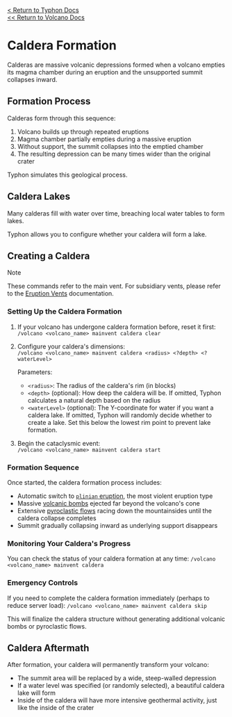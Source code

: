 [<  Return to Typhon Docs](/DOCS.md)  
[<< Return to Volcano Docs](./index.md)  

# Caldera Formation

Calderas are massive volcanic depressions formed when a volcano empties its magma chamber during an eruption and the unsupported summit collapses inward.

## Formation Process

Calderas form through this sequence:
1. Volcano builds up through repeated eruptions
2. Magma chamber partially empties during a massive eruption
3. Without support, the summit collapses into the emptied chamber
4. The resulting depression can be many times wider than the original crater

Typhon simulates this geological process.

## Caldera Lakes

Many calderas fill with water over time, breaching local water tables to form lakes.

Typhon allows you to configure whether your caldera will form a lake.

## Creating a Caldera

> [!NOTE]  
> These commands refer to the main vent. For subsidiary vents, please refer to the [Eruption Vents](./vents.md#commands) documentation.

### Setting Up the Caldera Formation

1. If your volcano has undergone caldera formation before, reset it first:  
   `/volcano <volcano_name> mainvent caldera clear`

2. Configure your caldera's dimensions:  
   `/volcano <volcano_name> mainvent caldera <radius> <?depth> <?waterLevel>`

   Parameters:
   - `<radius>`: The radius of the caldera's rim (in blocks)
   - `<depth>` (optional): How deep the caldera will be. If omitted, Typhon calculates a natural depth based on the radius
   - `<waterLevel>` (optional): The Y-coordinate for water if you want a caldera lake. If omitted, Typhon will randomly decide whether to create a lake. Set this below the lowest rim point to prevent lake formation.

3. Begin the cataclysmic event:  
   `/volcano <volcano_name> mainvent caldera start`

### Formation Sequence

Once started, the caldera formation process includes:

- Automatic switch to [`plinian` eruption](./eruption.md#plinian-eruptions), the most violent eruption type
- Massive [volcanic bombs](bombs.md) ejected far beyond the volcano's cone
- Extensive [pyroclastic flows](ash.md#pyroclastic-flows) racing down the mountainsides until the caldera collapse completes
- Summit gradually collapsing inward as underlying support disappears

### Monitoring Your Caldera's Progress

You can check the status of your caldera formation at any time:
`/volcano <volcano_name> mainvent caldera`

### Emergency Controls

If you need to complete the caldera formation immediately (perhaps to reduce server load):
`/volcano <volcano_name> mainvent caldera skip`

This will finalize the caldera structure without generating additional volcanic bombs or pyroclastic flows.

## Caldera Aftermath

After formation, your caldera will permanently transform your volcano:

- The summit area will be replaced by a wide, steep-walled depression
- If a water level was specified (or randomly selected), a beautiful caldera lake will form
- Inside of the caldera will have more intensive geothermal activity, just like the inside of the crater
